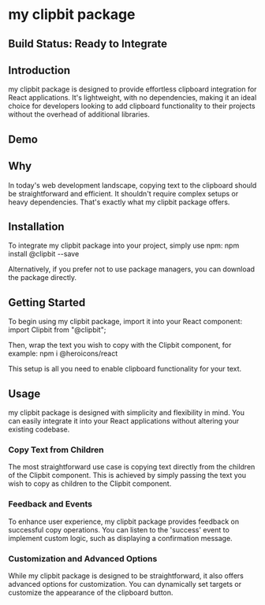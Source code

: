 # my clipbit package

## Build Status: Ready to Integrate

## Introduction

my clipbit package is designed to provide effortless clipboard integration for React applications. It's lightweight, with no dependencies, making it an ideal choice for developers looking to add clipboard functionality to their projects without the overhead of additional libraries.

## Demo

## Why

In today's web development landscape, copying text to the clipboard should be straightforward and efficient. It shouldn't require complex setups or heavy dependencies. That's exactly what my clipbit package offers.

## Installation

To integrate my clipbit package into your project, simply use npm: npm install @clipbit --save

Alternatively, if you prefer not to use package managers, you can download the package directly.

## Getting Started

To begin using my clipbit package, import it into your React component: import Clipbit from "@clipbit";

Then, wrap the text you wish to copy with the Clipbit component, for example: <Clipbit>npm i @heroicons/react</Clipbit>

This setup is all you need to enable clipboard functionality for your text.

## Usage

my clipbit package is designed with simplicity and flexibility in mind. You can easily integrate it into your React applications without altering your existing codebase.

### Copy Text from Children

The most straightforward use case is copying text directly from the children of the Clipbit component. This is achieved by simply passing the text you wish to copy as children to the Clipbit component.

### Feedback and Events

To enhance user experience, my clipbit package provides feedback on successful copy operations. You can listen to the 'success' event to implement custom logic, such as displaying a confirmation message.

### Customization and Advanced Options

While my clipbit package is designed to be straightforward, it also offers advanced options for customization. You can dynamically set targets or customize the appearance of the clipboard button.
